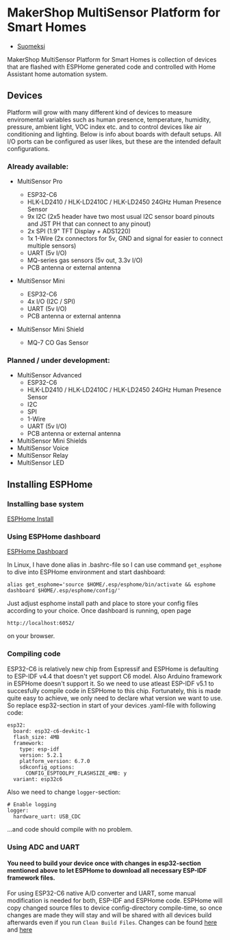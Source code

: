 # MakerShop MultiSensor Platform for Smart Homes

* [Suomeksi](./README_FI.md)

MakerShop MultiSensor Platform for Smart Homes is collection of devices that are flashed with ESPHome generated code and controlled with Home Assistant home automation system.

## Devices

Platform will grow with many different kind of devices to measure enviromental variables such as human presence, temperature, humidity, pressure, ambient light, VOC index etc. and to control devices like air conditioning and lighting. Below is info about boards with default setups. All I/O ports can be configured as user likes, but these are the intended default configurations.

### Already available:
- MultiSensor Pro
  - ESP32-C6
  - HLK-LD2410 / HLK-LD2410C / HLK-LD2450 24GHz Human Presence Sensor
  - 9x I2C (2x5 header have two most usual I2C sensor board pinouts and JST PH that can connect to any pinout)
  - 2x SPI (1.9" TFT Display + ADS1220)
  - 1x 1-Wire (2x connectors for 5v, GND and signal for easier to connect multiple sensors)
  - UART (5v I/O)
  - MQ-series gas sensors (5v out, 3.3v I/O)
  - PCB antenna or external antenna
  
- MultiSensor Mini
  - ESP32-C6
  - 4x I/O (I2C / SPI)
  - UART (5v I/O)
  - PCB antenna or external antenna

- MultiSensor Mini Shield
  - MQ-7 CO Gas Sensor
    
### Planned / under development:
- MultiSensor Advanced
  - ESP32-C6
  - HLK-LD2410 / HLK-LD2410C / HLK-LD2450 24GHz Human Presence Sensor
  - I2C
  - SPI
  - 1-Wire
  - UART (5v I/O)
  - PCB antenna or external antenna
- MultiSensor Mini Shields
- MultiSensor Voice
- MultiSensor Relay
- MultiSensor LED

## Installing ESPHome

### Installing base system
[ESPHome Install](https://esphome.io/guides/installing_esphome.html)

### Using ESPHome dashboard
[ESPHome Dashboard](https://esphome.io/guides/getting_started_command_line.html#bonus-esphome-dashboard)

In Linux, I have done alias in .bashrc-file so I can use command `get_esphome` to dive into ESPHome environment and start dashboard:

```
alias get_esphome='source $HOME/.esp/esphome/bin/activate && esphome dashboard $HOME/.esp/esphome/config/'
```

Just adjust esphome install path and place to store your config files according to your choice. Once dashboard is running, open page
```
http://localhost:6052/
```
on your browser.

### Compiling code

ESP32-C6 is relatively new chip from Espressif and ESPHome is defaulting to ESP-IDF v4.4 that doesn't yet support C6 model. Also Arduino framework in ESPHome doesn't support it. So we need to use atleast ESP-IDF v5.1 to succesfully compile code in ESPHome to this chip. Fortunately, this is made quite easy to achieve, we only need to declare what version we want to use. So replace esp32-section in start of your devices .yaml-file with following code:

```
esp32:
  board: esp32-c6-devkitc-1
  flash_size: 4MB
  framework:
    type: esp-idf
    version: 5.2.1
    platform_version: 6.7.0
    sdkconfig_options:
      CONFIG_ESPTOOLPY_FLASHSIZE_4MB: y
  variant: esp32c6
```

Also we need to change `logger`-section:
```
# Enable logging
logger:
  hardware_uart: USB_CDC
```

...and code should compile with no problem.

### Using ADC and UART

#### You need to build your device once with changes in esp32-section mentioned above to let ESPHome to download all necessary ESP-IDF framework files.

For using ESP32-C6 native A/D converter and UART, some manual modification is needed for both, ESP-IDF and ESPHome code. ESPHome will copy changed source files to device config-directory compile-time, so once changes are made they will stay and will be shared with all devices build afterwards even if you run `Clean Build Files`. Changes can be found [here](https://github.com/makershopfi/smarthome/tree/main/.platformio/packages/framework-espidf/components/esp_adc/deprecated) and [here](https://github.com/makershopfi/smarthome/tree/main/esphome/lib/python3.12/site-packages/esphome/components)
